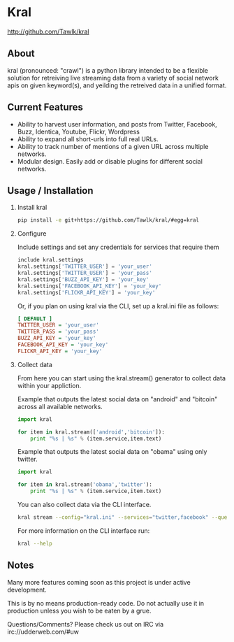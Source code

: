 # Kral #

<http://github.com/Tawlk/kral>

## About ##

kral (pronounced: "crawl") is a python library intended to be a flexible solution
for retreiving live streaming data from a variety of social network apis on given
keyword(s), and yeilding the retreived data in a unified format.

## Current Features ##

  * Ability to harvest user information, and posts from Twitter, Facebook, Buzz,
    Identica, Youtube, Flickr, Wordpress
  * Ability to expand all short-urls into full real URLs.
  * Ability to track number of mentions of a given URL across multiple networks.
  * Modular design. Easily add or disable plugins for different social networks.

## Usage / Installation ##

1. Install kral

    ```bash
    pip install -e git+https://github.com/Tawlk/kral/#egg=kral
    ```

2. Configure

    Include settings and set any credentials for services that require them

    ```python
    include kral.settings
    kral.settings['TWITTER_USER'] = 'your_user'
    kral.settings['TWITTER_USER'] = 'your_pass'
    kral.settings['BUZZ_API_KEY'] = 'your_key'
    kral.settings['FACEBOOK_API_KEY'] = 'your_key'
    kral.settings['FLICKR_API_KEY'] = 'your_key'
    ```

    Or, if you plan on using kral via the CLI, set up a kral.ini file as follows:

    ```ini
    [ DEFAULT ]
    TWITTER_USER = 'your_user'
    TWITTER_PASS = 'your_pass'
    BUZZ_API_KEY = 'your_key'
    FACEBOOK_API_KEY = 'your_key'
    FLICKR_API_KEY = 'your_key'
    ```

3.  Collect data

    From here you can start using the kral.stream() generator to collect data
    within your appliction.

    Example that outputs the latest social data on "android" and "bitcoin" across
    all available networks.

    ```python
    import kral

    for item in kral.stream(['android','bitcoin']):
        print "%s | %s" % (item.service,item.text)
    ```

    Example that outputs the latest social data on "obama" using only twitter.

    ```python
    import kral

    for item in kral.stream('obama','twitter'):
        print "%s | %s" % (item.service,item.text)
    ```

    You can also collect data via the CLI interface.

    ```bash
    kral stream --config="kral.ini" --services="twitter,facebook" --queries="android"
    ```

    For more information on the CLI interface run:

    ```bash
    kral --help
    ```

## Notes ##

Many more features coming soon as this project is under active development.

This is by no means production-ready code. Do not actually use it in
production unless you wish to be eaten by a grue.

Questions/Comments? Please check us out on IRC via irc://udderweb.com/#uw
